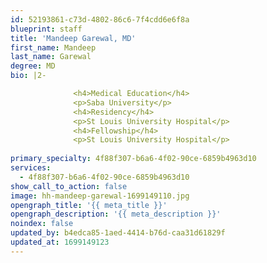```yaml
---
id: 52193861-c73d-4802-86c6-7f4cdd6e6f8a
blueprint: staff
title: 'Mandeep Garewal, MD'
first_name: Mandeep
last_name: Garewal
degree: MD
bio: |2-

              <h4>Medical Education</h4>
              <p>Saba University</p>
              <h4>Residency</h4>
              <p>St Louis University Hospital</p>
              <h4>Fellowship</h4>
              <p>St Louis University Hospital</p>
          
primary_specialty: 4f88f307-b6a6-4f02-90ce-6859b4963d10
services:
  - 4f88f307-b6a6-4f02-90ce-6859b4963d10
show_call_to_action: false
image: hh-mandeep-garewal-1699149110.jpg
opengraph_title: '{{ meta_title }}'
opengraph_description: '{{ meta_description }}'
noindex: false
updated_by: b4edca85-1aed-4414-b76d-caa31d61829f
updated_at: 1699149123
---
```

